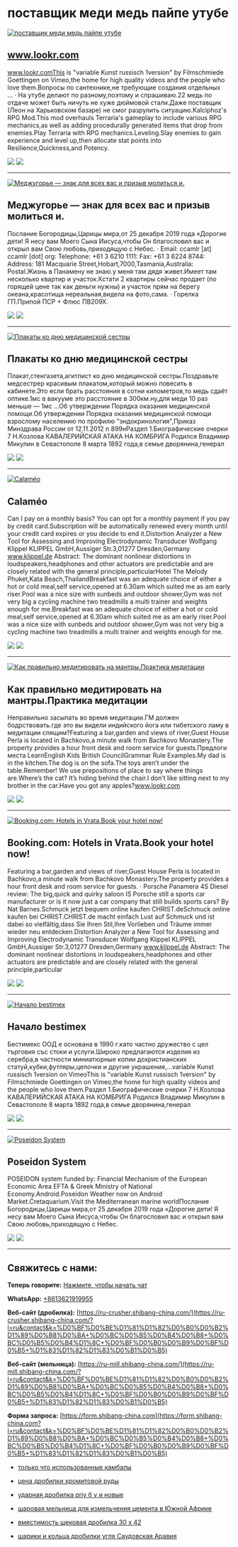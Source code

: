 # поставщик меди медь пайпе утубе

<a href="https://swt.shibang-china.com/?l=ru&img&k=%D0%BF%D0%BE%D1%81%D1%82%D0%B0%D0%B2%D1%89%D0%B8%D0%BA+%D0%BC%D0%B5%D0%B4%D0%B8+%D0%BC%D0%B5%D0%B4%D1%8C+%D0%BF%D0%B0%D0%B9%D0%BF%D0%B5+%D1%83%D1%82%D1%83%D0%B1%D0%B5" target="_blank">![поставщик меди медь пайпе утубе](http://static.shibang-china.com/all-800x300/1163.jpg)</a>

## www.lookr.com
www.lookr.comThis is &quot;variable Kunst russisch 1version&quot; by Filmschmiede Goettingen on Vimeo,the home for high quality videos and the people who love them.Вопросы по сантехнике,не требующие создания отдельных …&nbsp;&#0183;&#32;На утубе делают по разному,поэтому и спрашиваю.22 медь по отдаче может быть ничуть не хуже дюймовой стали.Даже поставщик (Леон на Харьковском базаре) не смог разрулить ситуацию.Kalciphoz's RPG Mod.This mod overhauls Terraria's gameplay to include various RPG mechanics,as well as adding procedurally generated items that drop from enemies.Play Terraria with RPG mechanics.Leveling.Slay enemies to gain experience and level up,then allocate stat points into Resilience,Quickness,and Potency.


<a href="https://whatsapp.shibangsoft.com/WhatsApp.php" target="_blank" title="WhatsApp">![](http://static.shibang-china.com/icon/whatsapp.png)</a> <a href="https://swt.shibang-china.com/?l=ru&icon&k=%D0%BF%D0%BE%D1%81%D1%82%D0%B0%D0%B2%D1%89%D0%B8%D0%BA+%D0%BC%D0%B5%D0%B4%D0%B8+%D0%BC%D0%B5%D0%B4%D1%8C+%D0%BF%D0%B0%D0%B9%D0%BF%D0%B5+%D1%83%D1%82%D1%83%D0%B1%D0%B5" target="_blank">![](http://static.shibang-china.com/icon/chat-ru.png)</a>

---

<a href="https://swt.shibang-china.com/?l=ru&img&k=%D0%BF%D0%BE%D1%81%D1%82%D0%B0%D0%B2%D1%89%D0%B8%D0%BA+%D0%BC%D0%B5%D0%B4%D0%B8+%D0%BC%D0%B5%D0%B4%D1%8C+%D0%BF%D0%B0%D0%B9%D0%BF%D0%B5+%D1%83%D1%82%D1%83%D0%B1%D0%B5" target="_blank">![Меджугорье — знак для всех вас и призыв молиться и.](http://static.shibang-china.com/all-800x300/559.jpg)</a>

## Меджугорье — знак для всех вас и призыв молиться и.
Послание Богородицы,Царицы мира,от 25 декабря 2019 года &#171;Дорогие дети! Я несу вам Моего Сына Иисуса,чтобы Он благословил вас и открыл вам Свою любовь,приходящую с Небес.&nbsp;&#0183;&#32;Email: ccamlr [at] ccamlr [dot] org: Telephone: +61 3 6210 1111: Fax: +61 3 6224 8744: Address: 181 Macquarie Street,Hobart,7000,Tasmania,Australia: Postal.Жизнь в Панамену не знаю.у меня там дядя живет.Имеет там несколько квартир и участок.Кстати 2 квартиры сейчас продает (по горящей цене так как деньги нужны) и участок прям на берегу океана,красотища нереальная,видела на фото,сама.&nbsp;&#0183;&#32;Горелка ГП.Припой ПСР + Флюс ПВ209Х.


<a href="https://whatsapp.shibangsoft.com/WhatsApp.php" target="_blank" title="WhatsApp">![](http://static.shibang-china.com/icon/whatsapp.png)</a> <a href="https://swt.shibang-china.com/?l=ru&icon&k=%D0%BF%D0%BE%D1%81%D1%82%D0%B0%D0%B2%D1%89%D0%B8%D0%BA+%D0%BC%D0%B5%D0%B4%D0%B8+%D0%BC%D0%B5%D0%B4%D1%8C+%D0%BF%D0%B0%D0%B9%D0%BF%D0%B5+%D1%83%D1%82%D1%83%D0%B1%D0%B5" target="_blank">![](http://static.shibang-china.com/icon/chat-ru.png)</a>

---

<a href="https://swt.shibang-china.com/?l=ru&img&k=%D0%BF%D0%BE%D1%81%D1%82%D0%B0%D0%B2%D1%89%D0%B8%D0%BA+%D0%BC%D0%B5%D0%B4%D0%B8+%D0%BC%D0%B5%D0%B4%D1%8C+%D0%BF%D0%B0%D0%B9%D0%BF%D0%B5+%D1%83%D1%82%D1%83%D0%B1%D0%B5" target="_blank">![Плакаты ко дню медицинской сестры](http://static.shibang-china.com/all-800x300/945.jpg)</a>

## Плакаты ко дню медицинской сестры
Плакат,стенгазета,агитлист ко дню медицинской сестры.Поздравьте медсестрер красивым плакатом,который можно повесить в кабинете.Это если брать расстояния в сотни километров,то медь сдаёт оптике.1мс в вакууме это расстояние в 300км.ну,для меди 10 раз меньше — 1мс …Об утверждении Порядка оказания медицинской помощи.Об утверждении Порядка оказания медицинской помощи взрослому населению по профилю &quot;эндокринология&quot;,Приказ Минздрава России от 12.11.2012 n 899нРаздел 1.Биографические очерки 7 Н.Козлова КАВАЛЕРИЙСКАЯ АТАКА НА КОМБРИГА Родился Владимир Микулин в Севастополе 8 марта 1892 года,в семье дворянина,генерал


<a href="https://whatsapp.shibangsoft.com/WhatsApp.php" target="_blank" title="WhatsApp">![](http://static.shibang-china.com/icon/whatsapp.png)</a> <a href="https://swt.shibang-china.com/?l=ru&icon&k=%D0%BF%D0%BE%D1%81%D1%82%D0%B0%D0%B2%D1%89%D0%B8%D0%BA+%D0%BC%D0%B5%D0%B4%D0%B8+%D0%BC%D0%B5%D0%B4%D1%8C+%D0%BF%D0%B0%D0%B9%D0%BF%D0%B5+%D1%83%D1%82%D1%83%D0%B1%D0%B5" target="_blank">![](http://static.shibang-china.com/icon/chat-ru.png)</a>

---

<a href="https://swt.shibang-china.com/?l=ru&img&k=%D0%BF%D0%BE%D1%81%D1%82%D0%B0%D0%B2%D1%89%D0%B8%D0%BA+%D0%BC%D0%B5%D0%B4%D0%B8+%D0%BC%D0%B5%D0%B4%D1%8C+%D0%BF%D0%B0%D0%B9%D0%BF%D0%B5+%D1%83%D1%82%D1%83%D0%B1%D0%B5" target="_blank">![Calam&#233;o](http://static.shibang-china.com/all-800x300/1183.jpg)</a>

## Calam&#233;o
Can I pay on a monthly basis? You can opt for a monthly payment if you pay by credit card.Subscription will be automatically renewed every month until your credit card expires or you decide to end it.Distortion Analyzer a New Tool for Assessing and Improving Electrodynamic Transducer Wolfgang Klippel KLIPPEL GmbH,Aussiger Str.3,01277 Dresden,Germany www.klippel.de Abstract: The dominant nonlinear distortions in loudspeakers,headphones and other actuators are predictable and are closely related with the general principle,particularHotel The Melody Phuket,Kata Beach,ThailandBreakfast was an adequate choice of either a hot or cold meal,self service,opened at 6.30am which suited me as am early riser.Pool was a nice size with sunbeds and outdoor shower,Gym was not very big a cycling machine two treadmills a multi trainer and weights enough for me.Breakfast was an adequate choice of either a hot or cold meal,self service,opened at 6.30am which suited me as am early riser.Pool was a nice size with sunbeds and outdoor shower,Gym was not very big a cycling machine two treadmills a multi trainer and weights enough for me.


<a href="https://whatsapp.shibangsoft.com/WhatsApp.php" target="_blank" title="WhatsApp">![](http://static.shibang-china.com/icon/whatsapp.png)</a> <a href="https://swt.shibang-china.com/?l=ru&icon&k=%D0%BF%D0%BE%D1%81%D1%82%D0%B0%D0%B2%D1%89%D0%B8%D0%BA+%D0%BC%D0%B5%D0%B4%D0%B8+%D0%BC%D0%B5%D0%B4%D1%8C+%D0%BF%D0%B0%D0%B9%D0%BF%D0%B5+%D1%83%D1%82%D1%83%D0%B1%D0%B5" target="_blank">![](http://static.shibang-china.com/icon/chat-ru.png)</a>

---

<a href="https://swt.shibang-china.com/?l=ru&img&k=%D0%BF%D0%BE%D1%81%D1%82%D0%B0%D0%B2%D1%89%D0%B8%D0%BA+%D0%BC%D0%B5%D0%B4%D0%B8+%D0%BC%D0%B5%D0%B4%D1%8C+%D0%BF%D0%B0%D0%B9%D0%BF%D0%B5+%D1%83%D1%82%D1%83%D0%B1%D0%B5" target="_blank">![Как правильно медитировать на мантры.Практика медитации](http://static.shibang-china.com/all-800x300/12.jpg)</a>

## Как правильно медитировать на мантры.Практика медитации
Неправильно засыпать во время медитации.ГМ должен бодрствовать.где это вы видели индийского йога или тибетского ламу в медитации спящим?Featuring a bar,garden and views of river,Guest House Perla is located in Bachkovo,a minute walk from Bachkovo Monastery.The property provides a hour front desk and room service for guests.Предлоги места LearnEnglish Kids British CouncilGrammar Rule Examples.My dad is in the kitchen.The dog is on the sofa.The toys aren’t under the table.Remember! We use prepositions of place to say where things are.Where’s the cat? It’s hiding behind the chair.I don’t like sitting next to my brother in the car.Have you got any apples?www.lookr.com


<a href="https://whatsapp.shibangsoft.com/WhatsApp.php" target="_blank" title="WhatsApp">![](http://static.shibang-china.com/icon/whatsapp.png)</a> <a href="https://swt.shibang-china.com/?l=ru&icon&k=%D0%BF%D0%BE%D1%81%D1%82%D0%B0%D0%B2%D1%89%D0%B8%D0%BA+%D0%BC%D0%B5%D0%B4%D0%B8+%D0%BC%D0%B5%D0%B4%D1%8C+%D0%BF%D0%B0%D0%B9%D0%BF%D0%B5+%D1%83%D1%82%D1%83%D0%B1%D0%B5" target="_blank">![](http://static.shibang-china.com/icon/chat-ru.png)</a>

---

<a href="https://swt.shibang-china.com/?l=ru&img&k=%D0%BF%D0%BE%D1%81%D1%82%D0%B0%D0%B2%D1%89%D0%B8%D0%BA+%D0%BC%D0%B5%D0%B4%D0%B8+%D0%BC%D0%B5%D0%B4%D1%8C+%D0%BF%D0%B0%D0%B9%D0%BF%D0%B5+%D1%83%D1%82%D1%83%D0%B1%D0%B5" target="_blank">![Booking.com: Hotels in Vrata.Book your hotel now!](http://static.shibang-china.com/all-800x300/527.jpg)</a>

## Booking.com: Hotels in Vrata.Book your hotel now!
Featuring a bar,garden and views of river,Guest House Perla is located in Bachkovo,a minute walk from Bachkovo Monastery.The property provides a hour front desk and room service for guests.&nbsp;&#0183;&#32;Porsche Panamera 4S Diesel review: The big,quick and quirky saloon IS Porsche still a sports car manufacturer or is it now just a car company that still builds sports cars? By Nat Barnes.Schmuck jetzt bequem online kaufen CHRIST.deSchmuck online kaufen bei CHRIST.CHRIST.de macht einfach Lust auf Schmuck und ist dabei so vielf&#228;ltig,dass Sie Ihren Stil,Ihre Vorlieben und Tr&#228;ume immer wieder neu entdecken.Distortion Analyzer a New Tool for Assessing and Improving Electrodynamic Transducer Wolfgang Klippel KLIPPEL GmbH,Aussiger Str.3,01277 Dresden,Germany www.klippel.de Abstract: The dominant nonlinear distortions in loudspeakers,headphones and other actuators are predictable and are closely related with the general principle,particular


<a href="https://whatsapp.shibangsoft.com/WhatsApp.php" target="_blank" title="WhatsApp">![](http://static.shibang-china.com/icon/whatsapp.png)</a> <a href="https://swt.shibang-china.com/?l=ru&icon&k=%D0%BF%D0%BE%D1%81%D1%82%D0%B0%D0%B2%D1%89%D0%B8%D0%BA+%D0%BC%D0%B5%D0%B4%D0%B8+%D0%BC%D0%B5%D0%B4%D1%8C+%D0%BF%D0%B0%D0%B9%D0%BF%D0%B5+%D1%83%D1%82%D1%83%D0%B1%D0%B5" target="_blank">![](http://static.shibang-china.com/icon/chat-ru.png)</a>

---

<a href="https://swt.shibang-china.com/?l=ru&img&k=%D0%BF%D0%BE%D1%81%D1%82%D0%B0%D0%B2%D1%89%D0%B8%D0%BA+%D0%BC%D0%B5%D0%B4%D0%B8+%D0%BC%D0%B5%D0%B4%D1%8C+%D0%BF%D0%B0%D0%B9%D0%BF%D0%B5+%D1%83%D1%82%D1%83%D0%B1%D0%B5" target="_blank">![Начало bestimex](http://static.shibang-china.com/all-800x300/1063.jpg)</a>

## Начало bestimex
Бестимекс ООД е основана в 1990 г.като частно дружество с цел търговия със стоки и услуги.Широко предлагаются изделия из серебра,в частности миниатюрные копии дохристианских статуй,кубки,футляры,цепочки и другие украшения,…variable Kunst russisch 1version on VimeoThis is &quot;variable Kunst russisch 1version&quot; by Filmschmiede Goettingen on Vimeo,the home for high quality videos and the people who love them.Раздел 1.Биографические очерки 7 Н.Козлова КАВАЛЕРИЙСКАЯ АТАКА НА КОМБРИГА Родился Владимир Микулин в Севастополе 8 марта 1892 года,в семье дворянина,генерал


<a href="https://whatsapp.shibangsoft.com/WhatsApp.php" target="_blank" title="WhatsApp">![](http://static.shibang-china.com/icon/whatsapp.png)</a> <a href="https://swt.shibang-china.com/?l=ru&icon&k=%D0%BF%D0%BE%D1%81%D1%82%D0%B0%D0%B2%D1%89%D0%B8%D0%BA+%D0%BC%D0%B5%D0%B4%D0%B8+%D0%BC%D0%B5%D0%B4%D1%8C+%D0%BF%D0%B0%D0%B9%D0%BF%D0%B5+%D1%83%D1%82%D1%83%D0%B1%D0%B5" target="_blank">![](http://static.shibang-china.com/icon/chat-ru.png)</a>

---

<a href="https://swt.shibang-china.com/?l=ru&img&k=%D0%BF%D0%BE%D1%81%D1%82%D0%B0%D0%B2%D1%89%D0%B8%D0%BA+%D0%BC%D0%B5%D0%B4%D0%B8+%D0%BC%D0%B5%D0%B4%D1%8C+%D0%BF%D0%B0%D0%B9%D0%BF%D0%B5+%D1%83%D1%82%D1%83%D0%B1%D0%B5" target="_blank">![Poseidon System](http://static.shibang-china.com/all-800x300/594.jpg)</a>

## Poseidon System
POSEIDON system funded by: Financial Mechanism of the European Economic Area EFTA &amp; Greek Ministry of National Economy.Android.Poseidon Weather now on Android Market.Cretaquarium.Visit the Mediterranean marine worldПослание Богородицы,Царицы мира,от 25 декабря 2019 года &#171;Дорогие дети! Я несу вам Моего Сына Иисуса,чтобы Он благословил вас и открыл вам Свою любовь,приходящую с Небес.

<a href="https://whatsapp.shibangsoft.com/WhatsApp.php" target="_blank" title="WhatsApp">![](http://static.shibang-china.com/icon/whatsapp.png)</a> <a href="https://swt.shibang-china.com/?l=ru&icon&k=%D0%BF%D0%BE%D1%81%D1%82%D0%B0%D0%B2%D1%89%D0%B8%D0%BA+%D0%BC%D0%B5%D0%B4%D0%B8+%D0%BC%D0%B5%D0%B4%D1%8C+%D0%BF%D0%B0%D0%B9%D0%BF%D0%B5+%D1%83%D1%82%D1%83%D0%B1%D0%B5" target="_blank">![](http://static.shibang-china.com/icon/chat-ru.png)</a>

---
## Свяжитесь с нами:

**Теперь говорите:** [Нажмите, чтобы начать чат](https://swt.shibang-china.com?l=ru&contact&k=%D0%BF%D0%BE%D1%81%D1%82%D0%B0%D0%B2%D1%89%D0%B8%D0%BA+%D0%BC%D0%B5%D0%B4%D0%B8+%D0%BC%D0%B5%D0%B4%D1%8C+%D0%BF%D0%B0%D0%B9%D0%BF%D0%B5+%D1%83%D1%82%D1%83%D0%B1%D0%B5)

**WhatsApp:**  [+8613621919955](https://whatsapp.shibangsoft.com/WhatsApp.php)

**Веб-сайт (дробилка):** [https://ru-crusher.shibang-china.com/](https://ru-crusher.shibang-china.com/?l=ru&contact&k=%D0%BF%D0%BE%D1%81%D1%82%D0%B0%D0%B2%D1%89%D0%B8%D0%BA+%D0%BC%D0%B5%D0%B4%D0%B8+%D0%BC%D0%B5%D0%B4%D1%8C+%D0%BF%D0%B0%D0%B9%D0%BF%D0%B5+%D1%83%D1%82%D1%83%D0%B1%D0%B5)

**Веб-сайт (мельница):** [https://ru-mill.shibang-china.com/](https://ru-mill.shibang-china.com/?l=ru&contact&k=%D0%BF%D0%BE%D1%81%D1%82%D0%B0%D0%B2%D1%89%D0%B8%D0%BA+%D0%BC%D0%B5%D0%B4%D0%B8+%D0%BC%D0%B5%D0%B4%D1%8C+%D0%BF%D0%B0%D0%B9%D0%BF%D0%B5+%D1%83%D1%82%D1%83%D0%B1%D0%B5)

**Форма запроса:** [https://form.shibang-china.com](https://form.shibang-china.com?l=ru&contact&k=%D0%BF%D0%BE%D1%81%D1%82%D0%B0%D0%B2%D1%89%D0%B8%D0%BA+%D0%BC%D0%B5%D0%B4%D0%B8+%D0%BC%D0%B5%D0%B4%D1%8C+%D0%BF%D0%B0%D0%B9%D0%BF%D0%B5+%D1%83%D1%82%D1%83%D0%B1%D0%B5)

* [только что использованные камбалы](../121/%D1%82%D0%BE%D0%BB%D1%8C%D0%BA%D0%BE%20%D1%87%D1%82%D0%BE%20%D0%B8%D1%81%D0%BF%D0%BE%D0%BB%D1%8C%D0%B7%D0%BE%D0%B2%D0%B0%D0%BD%D0%BD%D1%8B%D0%B5%20%D0%BA%D0%B0%D0%BC%D0%B1%D0%B0%D0%BB%D1%8B.md)

* [цена дробилки хромитовой руды](../123/%D1%86%D0%B5%D0%BD%D0%B0%20%D0%B4%D1%80%D0%BE%D0%B1%D0%B8%D0%BB%D0%BA%D0%B8%20%D1%85%D1%80%D0%BE%D0%BC%D0%B8%D1%82%D0%BE%D0%B2%D0%BE%D0%B9%20%D1%80%D1%83%D0%B4%D1%8B.md)

* [ударная дробилка priy б  у и новые](../123/%D1%83%D0%B4%D0%B0%D1%80%D0%BD%D0%B0%D1%8F%20%D0%B4%D1%80%D0%BE%D0%B1%D0%B8%D0%BB%D0%BA%D0%B0%20priy%20%D0%B1%20%20%D1%83%20%D0%B8%20%D0%BD%D0%BE%D0%B2%D1%8B%D0%B5.md)

* [шаровая мельница для измельчения цемента в Южной Африке](../125/%D1%88%D0%B0%D1%80%D0%BE%D0%B2%D0%B0%D1%8F%20%D0%BC%D0%B5%D0%BB%D1%8C%D0%BD%D0%B8%D1%86%D0%B0%20%D0%B4%D0%BB%D1%8F%20%D0%B8%D0%B7%D0%BC%D0%B5%D0%BB%D1%8C%D1%87%D0%B5%D0%BD%D0%B8%D1%8F%20%D1%86%D0%B5%D0%BC%D0%B5%D0%BD%D1%82%D0%B0%20%D0%B2%20%D0%AE%D0%B6%D0%BD%D0%BE%D0%B9%20%D0%90%D1%84%D1%80%D0%B8%D0%BA%D0%B5.md)

* [вместимость щековая дробилка 30 х 42](../125/%D0%B2%D0%BC%D0%B5%D1%81%D1%82%D0%B8%D0%BC%D0%BE%D1%81%D1%82%D1%8C%20%D1%89%D0%B5%D0%BA%D0%BE%D0%B2%D0%B0%D1%8F%20%D0%B4%D1%80%D0%BE%D0%B1%D0%B8%D0%BB%D0%BA%D0%B0%2030%20%D1%85%2042.md)

* [шарики и кольца дробилки угля Саудовская Аравия](../121/%D1%88%D0%B0%D1%80%D0%B8%D0%BA%D0%B8%20%D0%B8%20%D0%BA%D0%BE%D0%BB%D1%8C%D1%86%D0%B0%20%D0%B4%D1%80%D0%BE%D0%B1%D0%B8%D0%BB%D0%BA%D0%B8%20%D1%83%D0%B3%D0%BB%D1%8F%20%D0%A1%D0%B0%D1%83%D0%B4%D0%BE%D0%B2%D1%81%D0%BA%D0%B0%D1%8F%20%D0%90%D1%80%D0%B0%D0%B2%D0%B8%D1%8F.md)